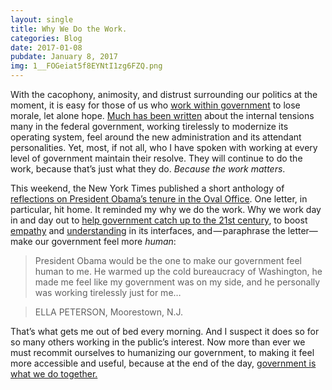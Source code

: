 ```yaml
---
layout: single
title: Why We Do the Work.
categories: Blog
date: 2017-01-08
pubdate: January 8, 2017
img: 1__FOGeiat5f8EYNtI1zg6FZQ.png
---
```

With the cacophony, animosity, and distrust surrounding our politics at the moment, it is easy for those of us who [work within government](https://medium.comyou-wouldnt-understand-because-you-re-not-actually-a-public-servant-61701729c6ad) to lose morale, let alone hope. [Much has been written](https://medium.com/@pahlkadot/would-you-work-for-trump-edf32662107c) about the internal tensions many in the federal government, working tirelessly to modernize its operating system, feel around the new administration and its attendant personalities. Yet, most, if not all, who I have spoken with working at every level of government maintain their resolve. They will continue to do the work, because that’s just what they do. _Because the work matters_.

This weekend, the New York Times published a short anthology of [reflections on President Obama’s tenure in the Oval Office](http://www.nytimes.com/2017/01/07/opinion/sunday/reflections-on-obama.html?_r=0). One letter, in particular, hit home. It reminded my why we do the work. Why we work day in and day out to [help government catch up to the 21st century](https://medium.comopen-data-civic-engagement-and-delivery-28b990f321ce), to boost [empathy](https://medium.com/@lippytak/people-not-data-47434acb50a8#.1mhjsc9uq) and [understanding](https://medium.comtwo-kinds-of-emp-25706bf36df4) in its interfaces, and — paraphrase the letter— make our government feel more _human_:

> President Obama would be the one to make our government feel human to me. He warmed up the cold bureaucracy of Washington, he made me feel like my government was on my side, and he personally was working tirelessly just for me…

> ELLA PETERSON, Moorestown, N.J.

That’s what gets me out of bed every morning. And I suspect it does so for so many others working in the public’s interest. Now more than ever we must recommit ourselves to humanizing our government, to making it feel more accessible and useful, because at the end of the day, [government is what we do together.](https://medium.com/civic-technology/government-is-what-you-make-of-it-d836a6a9353d#.uibixggrk)